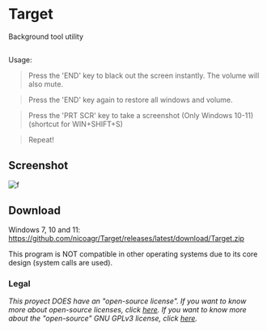 # Target
Background tool utility
##
Usage:
> Press the 'END' key to black out the screen instantly. The volume will also mute.

> Press the 'END' key again to restore all windows and volume.

> Press the 'PRT SCR' key to take a screenshot (Only Windows 10-11) (shortcut for WIN+SHIFT+S)

> Repeat!
## Screenshot
![f](https://i.imgur.com/g9rTPlH.png)
## Download
Windows 7, 10 and 11: https://github.com/nicoagr/Target/releases/latest/download/Target.zip

This program is NOT compatible in other operating systems due to its core design (system calls are used).
### Legal
*This proyect DOES have an "open-source license". If you want to know more about open-source licenses, click [here](https://opensource.org/faq). If you want to know more about the "open-source" GNU GPLv3  license, click [here](https://choosealicense.com/licenses/gpl-3.0/).*
